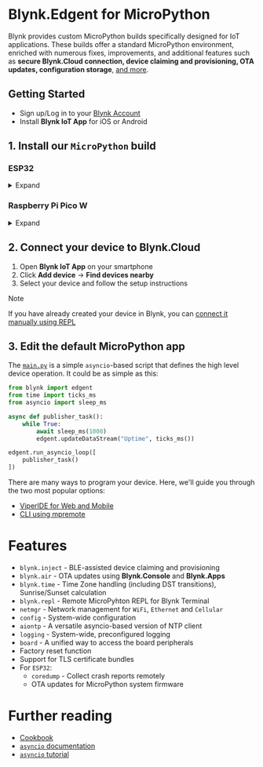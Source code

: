 
# Blynk.Edgent for MicroPython

Blynk provides custom MicroPython builds specifically designed for IoT applications.
These builds offer a standard MicroPython environment, enriched with numerous fixes, improvements,
and additional features such as **secure Blynk.Cloud connection, device claiming and provisioning, OTA updates, configuration storage**, [and more](#features).

## Getting Started

- Sign up/Log in to your [Blynk Account](https://blynk.cloud)
- Install **Blynk IoT App** for iOS or Android

## 1. Install our `MicroPython` build

### ESP32

<details>
  <summary>Expand</summary>

1. Open [ESP Launchpad](https://espressif.github.io/esp-launchpad/?flashConfigURL=https://vsh.pp.ua/Blynk-MicroPython-Edgent/esp-quickstart.toml) (you will need a Chrome-based browser)
2. Plug your board into a USB port
3. Click `Connect` in upper right corner and select your board
4. Select Application (generic boards vs specialized builds)
5. Select your Develop Kit variant
6. Click the `Flash` button (if disabled, click the `Connect` button again)
7. Press `Reset` button on your board to run the MicroPython firmware

> [!NOTE]
> Alternatively, you can [flash your ESP32 device manually](https://github.com/Blynk-Technologies/Blynk-MicroPython-Edgent/releases/latest)

</details>

### Raspberry Pi Pico W

<details>
  <summary>Expand</summary>
1. Hold down the `BOOTSEL` button while plugging the board into a USB port
2. Copy the latest `UF2 firmware file` to the USB mass storage device that appears
3. Once programming of the new firmware is complete, the device will automatically reset and be ready for use

</details>

## 2. Connect your device to Blynk.Cloud

1. Open **Blynk IoT App** on your smartphone
2. Click **Add device** -> **Find devices nearby**
3. Select your device and follow the setup instructions

> [!NOTE]
> If you have already created your device in Blynk,
> you can [connect it manually using REPL](_extra/Cookbook.md#manual-device-connection)

## 3. Edit the default MicroPython app

The [`main.py`](./main.py) is a simple `asyncio`-based script that defines the high level device operation.
It could be as simple as this:

```py
from blynk import edgent
from time import ticks_ms
from asyncio import sleep_ms

async def publisher_task():
    while True:
        await sleep_ms(1000)
        edgent.updateDataStream("Uptime", ticks_ms())

edgent.run_asyncio_loop([
    publisher_task()
])
```

There are many ways to program your device. Here, we'll guide you through the two most popular options:

- [ViperIDE for Web and Mobile](_extra/Workflow-ViperIDE.md)
- [CLI using mpremote](_extra/Workflow-CLI.md)

# Features

- `blynk.inject` - BLE-assisted device claiming and provisioning
- `blynk.air` - OTA updates using **Blynk.Console** and **Blynk.Apps**
- `blynk.time` - Time Zone handling (including DST transitions), Sunrise/Sunset calculation
- `blynk.repl` - Remote MicroPyhton REPL for Blynk Terminal
- `netmgr` - Network management for `WiFi`, `Ethernet` and `Cellular`
- `config` - System-wide configuration
- `aiontp` - A versatile asyncio-based version of NTP client
- `logging` - System-wide, preconfigured logging
- `board` - A unified way to access the board peripherals
- Factory reset function
- Support for TLS certificate bundles
- For `ESP32`:
  - `coredump` - Collect crash reports remotely
  - OTA updates for MicroPython system firmware

# Further reading

- [Cookbook](_extra/Cookbook.md)
- [`asyncio` documentation](https://docs.micropython.org/en/latest/library/asyncio.html)
- [`asyncio` tutorial](https://github.com/peterhinch/micropython-async/blob/master/v3/docs/TUTORIAL.md)
